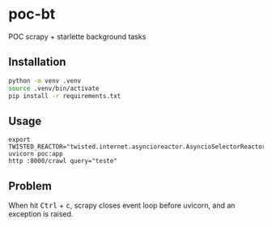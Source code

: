 # poc-bt
POC scrapy + starlette background tasks

## Installation

```bash
python -m venv .venv
source .venv/bin/activate
pip install -r requirements.txt
```

## Usage

```
export TWISTED_REACTOR="twisted.internet.asyncioreactor.AsyncioSelectorReactor"
uvicorn poc:app
http :8000/crawl query="teste"
```

## Problem

When hit <kbd>Ctrl</kbd> + <kbd>c</kbd>, scrapy closes event loop before uvicorn, and an exception is raised.
